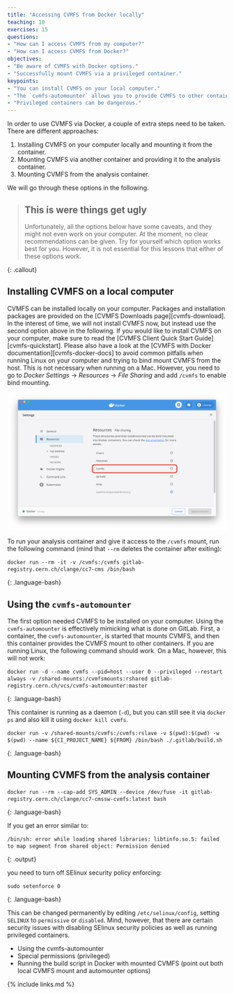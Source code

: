 ```yaml
---
title: "Accessing CVMFS from Docker locally"
teaching: 10
exercises: 15
questions:
- "How can I access CVMFS from my computer?"
- "How can I access CVMFS from Docker?"
objectives:
- "Be aware of CVMFS with Docker options."
- "Successfully mount CVMFS via a privileged container."
keypoints:
- "You can install CVMFS on your local computer."
- "The `cvmfs-automounter` allows you to provide CVMFS to other containers."
- "Privileged containers can be dangerous."
---
```


In order to use CVMFS via Docker, a couple of extra steps need to be taken.
There are different approaches:

1. Installing CVMFS on your computer locally and mounting it from the container.
1. Mounting CVMFS via another container and providing it to the analysis container.
1. Mounting CVMFS from the analysis container.

We will go through these options in the following.

> ## This is were things get ugly
>
> Unfortunately, all the options below have some caveats, and they might not
> even work on your computer. At the moment, no clear recommendations can be
> given. Try for yourself which option works best for you. However, it is not
> essential for this lessons that either of these options work.
>
{: .callout}

## Installing CVMFS on a local computer

CVMFS can be installed locally on your computer. Packages and installation
packages are provided on the [CVMFS Downloads page][cvmfs-download]. In the
interest of time, we will not install CVMFS now, but instead use the second
option above in the following. If you would like to install CVMFS on your
computer, make sure to read the
[CVMFS Client Quick Start Guide][cvmfs-quickstart].
Please also have a look at the
[CVMFS with Docker documentation][cvmfs-docker-docs]
to avoid common pitfalls when running Linux on your computer and trying to
bind mount CVMFS from the host. This is not necessary when running on a Mac.
However, you need to go to *Docker Settings* -> *Resources* -> *File Sharing*
and add `/cvmfs` to enable bind mounting.

![`/cvmfs` needs to be accessible to Docker for bind mounting](../fig/docker_file_sharing.png)

To run your analysis container and give it access to the `/cvmfs` mount, run
the following command (mind that `--rm` deletes the container after exiting):

~~~
docker run --rm -it -v /cvmfs:/cvmfs gitlab-registry.cern.ch/clange/cc7-cms /bin/bash
~~~
{: .language-bash}

## Using the `cvmfs-automounter`

The first option needed CVMFS to be installed on your computer. Using the
`cvmfs-automounter` is effectively mimicking what is done on GitLab. First, a
container, the `cvmfs-automounter`, is started that mounts CVMFS, and then
this container provides the CVMFS mount to other containers. If you are
running Linux, the following command should work. On a Mac, however, this will not work:

~~~
docker run -d --name cvmfs --pid=host --user 0 --privileged --restart always -v /shared-mounts:/cvmfsmounts:rshared gitlab-registry.cern.ch/vcs/cvmfs-automounter:master
~~~
{: .language-bash}

This container is running as a daemon (`-d`), but you can still see it via
`docker ps` and also kill it using `docker kill cvmfs`.

~~~
docker run -v /shared-mounts/cvmfs:/cvmfs:rslave -v $(pwd):$(pwd) -w $(pwd) --name ${CI_PROJECT_NAME} ${FROM} /bin/bash ./.gitlab/build.sh
~~~
{: .language-bash}

## Mounting CVMFS from the analysis container

~~~
docker run --rm --cap-add SYS_ADMIN --device /dev/fuse -it gitlab-registry.cern.ch/clange/cc7-cmssw-cvmfs:latest bash
~~~
{: .language-bash}

If you get an error similar to:

~~~
/bin/sh: error while loading shared libraries: libtinfo.so.5: failed to map segment from shared object: Permission denied
~~~
{: .output}

you need to turn off SElinux security policy enforcing:

~~~
sudo setenforce 0
~~~
{: .language-bash}

This can be changed permanently by editing `/etc/selinux/config`, setting `SELINUX` to `permissive` or `disabled`. Mind, however, that there are certain security issues with disabling SElinux security policies as well as running privileged containers.

- Using the cvmfs-automounter
- Special permissions (privileged)
- Running the build script in Docker with mounted CVMFS (point out both local CVMFS mount and automounter options)

{% include links.md %}

